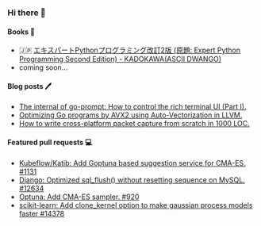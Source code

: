 ### Hi there 👋

#### Books :book:

* :jp: [エキスパートPythonプログラミング改訂2版 (原題: Expert Python Programming Second Edition) - KADOKAWA(ASCII DWANGO)](https://www.amazon.co.jp/dp/4048930613/)
* coming soon...

#### Blog posts :pen:

* [The internal of go-prompt: How to control the rich terminal UI (Part I).](https://medium.com/@c_bata_/the-internal-of-go-prompt-how-to-control-the-rich-terminal-ui-part-i-7d22bdfe6b9a)
* [Optimizing Go programs by AVX2 using Auto-Vectorization in LLVM.](https://medium.com/@c_bata_/optimizing-go-by-avx2-using-auto-vectorization-in-llvm-118f7b366969)
* [How to write cross-platform packet capture from scratch in 1000 LOC.](https://medium.com/@c_bata_/how-to-write-cross-platform-packet-capture-using-raw-socket-and-bpf-bab3b614bc03)

#### Featured pull requests :computer:

* [Kubeflow/Katib: Add Goptuna based suggestion service for CMA-ES. #1131](https://github.com/kubeflow/katib/pull/1131)
* [Django: Optimized sql_flush() without resetting sequence on MySQL. #12634](https://github.com/django/django/pull/12634)
* [Optuna: Add CMA-ES sampler. #920](https://github.com/django/django/pull/12634)
* [scikit-learn: Add clone_kernel option to make gaussian process models faster #14378](https://github.com/scikit-learn/scikit-learn/pull/14378)


<!--
**c-bata/c-bata** is a ✨ _special_ ✨ repository because its `README.md` (this file) appears on your GitHub profile.

Here are some ideas to get you started:

- 🔭 I’m currently working on ...
- 🌱 I’m currently learning ...
- 👯 I’m looking to collaborate on ...
- 🤔 I’m looking for help with ...
- 💬 Ask me about ...
- 📫 How to reach me: ...
- 😄 Pronouns: ...
- ⚡ Fun fact: ...

#### Web development

* [rtmp: Server implementation of Adobe's RTMP 1.0 protocol in Go.](https://github.com/c-bata/rtmp)
* [kobin: Type Hints friendly web framework for Python3.6+](https://github.com/kobinpy/kobin)
* [kwsgi: yet another WSGI server implementation](https://github.com/kobinpy/kwsgi)
* [pysearch: Web crawler and Search engine in Python.](https://github.com/c-bata/pysearch)
* [gosearch: Web crawler and Search engine in Go.](https://github.com/c-bata/gosearch)
* [ng2-card: Card view component for angular2](https://github.com/c-bata/ng2-card)

#### System programming

* [systracer: Yet another system call tracer written in Go.](https://github.com/c-bata/systracer)
* [xpcap: Cross-platform Packet Capture which supports Linux and macOS(BSD) in 1000 LOC without depending on libpcap.](https://github.com/c-bata/xpcap)

#### Machine learning

* [goptuna: Distributed hyperparameter optimization framework, inspired by Optuna.](https://github.com/c-bata/goptuna)
* [cmaes: Lightweight Covariance Matrix Adaptation Evolution Strategy (CMA-ES) implementation for Python.](https://github.com/CyberAgent/cmaes)
* [pandas-validator: Validation Library for pandas' DataFrame and Series.](https://github.com/c-bata/pandas-validator)
* [outlier-utils: Utility library for detecting and removing outliers from normally distributed datasets using the Smirnov-Grubbs test.](https://github.com/c-bata/outlier-utils)

#### Terminnal control

* [go-prompt: ]()
* [kube-prompt: ]()

#### Mobile or Desktop apps

* [react-native-focus-scroll: React Native Library to detect children that are focused on ScrollView.](https://github.com/c-bata/react-native-focus-scroll)
* [comet: Desktop application for displaying the hashtag tweets when you talk at a conference.](https://github.com/c-bata/comet)

-->

